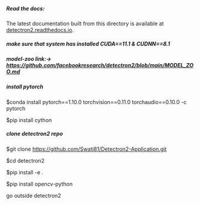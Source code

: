 ##### Read the docs:

The latest documentation built from this directory is available at [detectron2.readthedocs.io](https://detectron2.readthedocs.io/).
##### make sure that system has installed CUDA==11.1 & CUDNN==8.1

##### model-zoo link:-> https://github.com/facebookresearch/detectron2/blob/main/MODEL_ZOO.md

##### install pytorch

$conda install pytorch==1.10.0 torchvision==0.11.0 torchaudio==0.10.0 -c pytorch

$pip install cython

##### clone detectron2 repo

$git clone https://github.com/Swati81/Detectron2-Application.git

$cd detectron2

$pip install -e .

$pip install opencv-python

go outside detectron2
